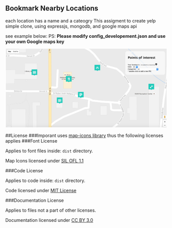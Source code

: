 Bookmark Nearby Locations
-------
each location has a name and a cateogry
This assigment to create yelp simple clone, using expressjs, mongodb, and google maps api

see example below:
PS: **Please modify config_developement.json and use your own Google maps key**

![Image of nearby locations](preview.jpg)


##License
###Imporant
uses [map-icons library](https://github.com/scottdejonge/map-icons)
thus the following licenses applies
###Font License

Applies to font files inside: `dist` directory.

Map Icons licensed under [SIL OFL 1.1](http://scripts.sil.org/OFL)

###Code License

Applies to code inside: `dist` directory.

Code licensed under [MIT License](http://opensource.org/licenses/mit-license.html)

###Documentation License

Applies to files not a part of other licenses.

Documentation licensed under [CC BY 3.0](http://creativecommons.org/licenses/by/3.0/)

